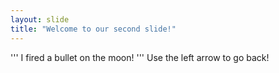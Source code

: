 ```yaml
---
layout: slide
title: "Welcome to our second slide!"
---
```

''' I fired a bullet on the moon! '''
Use the left arrow to go back!
